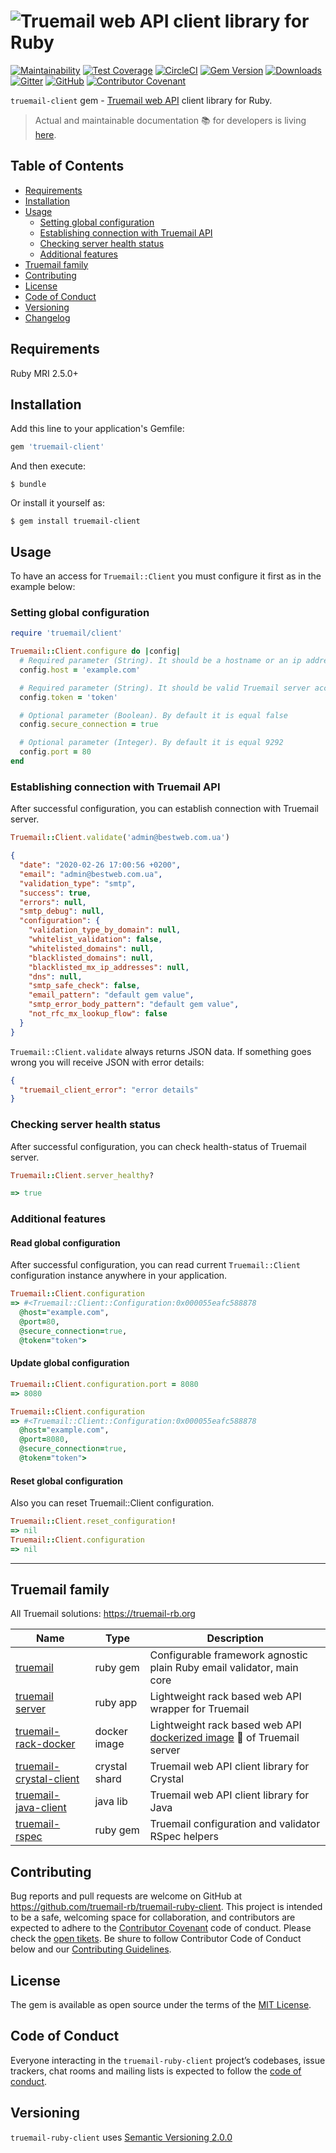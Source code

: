 # ![Truemail web API client library for Ruby](https://truemail-rb.org/assets/images/truemail_logo.png)

[![Maintainability](https://api.codeclimate.com/v1/badges/ccc7167f4f49d4a10146/maintainability)](https://codeclimate.com/github/truemail-rb/truemail-ruby-client/maintainability)
[![Test Coverage](https://api.codeclimate.com/v1/badges/ccc7167f4f49d4a10146/test_coverage)](https://codeclimate.com/github/truemail-rb/truemail-ruby-client/test_coverage)
[![CircleCI](https://circleci.com/gh/truemail-rb/truemail-ruby-client/tree/develop.svg?style=svg)](https://circleci.com/gh/truemail-rb/truemail-ruby-client/tree/develop)
[![Gem Version](https://badge.fury.io/rb/truemail-client.svg)](https://badge.fury.io/rb/truemail-client)
[![Downloads](https://img.shields.io/gem/dt/truemail-client.svg?colorA=004d99&colorB=0073e6)](https://rubygems.org/gems/truemail-client)
[![Gitter](https://badges.gitter.im/truemail-rb/community.svg)](https://gitter.im/truemail-rb/community?utm_source=badge&utm_medium=badge&utm_campaign=pr-badge)
[![GitHub](https://img.shields.io/github/license/truemail-rb/truemail-ruby-client)](LICENSE.txt)
[![Contributor Covenant](https://img.shields.io/badge/Contributor%20Covenant-v1.4%20adopted-ff69b4.svg)](CODE_OF_CONDUCT.md)

`truemail-client` gem - [Truemail web API](https://github.com/truemail-rb/truemail-rack) client library for Ruby.

> Actual and maintainable documentation :books: for developers is living [here](https://truemail-rb.org/truemail-ruby-client).

## Table of Contents

- [Requirements](#requirements)
- [Installation](#installation)
- [Usage](#usage)
  - [Setting global configuration](#setting-global-configuration)
  - [Establishing connection with Truemail API](#establishing-connection-with-truemail-api)
  - [Checking server health status](#checking-server-health-status)
  - [Additional features](#additional-features)
- [Truemail family](#truemail-family)
- [Contributing](#contributing)
- [License](#license)
- [Code of Conduct](#code-of-conduct)
- [Versioning](#versioning)
- [Changelog](CHANGELOG.md)

## Requirements

Ruby MRI 2.5.0+

## Installation

Add this line to your application's Gemfile:

```ruby
gem 'truemail-client'
```

And then execute:

    $ bundle

Or install it yourself as:

    $ gem install truemail-client

## Usage

To have an access for `Truemail::Client` you must configure it first as in the example below:

### Setting global configuration

```ruby
require 'truemail/client'

Truemail::Client.configure do |config|
  # Required parameter (String). It should be a hostname or an ip address where Truemail server runs
  config.host = 'example.com'

  # Required parameter (String). It should be valid Truemail server access token
  config.token = 'token'

  # Optional parameter (Boolean). By default it is equal false
  config.secure_connection = true

  # Optional parameter (Integer). By default it is equal 9292
  config.port = 80
end
```

### Establishing connection with Truemail API

After successful configuration, you can establish connection with Truemail server.

```ruby
Truemail::Client.validate('admin@bestweb.com.ua')
```

```json
{
  "date": "2020-02-26 17:00:56 +0200",
  "email": "admin@bestweb.com.ua",
  "validation_type": "smtp",
  "success": true,
  "errors": null,
  "smtp_debug": null,
  "configuration": {
    "validation_type_by_domain": null,
    "whitelist_validation": false,
    "whitelisted_domains": null,
    "blacklisted_domains": null,
    "blacklisted_mx_ip_addresses": null,
    "dns": null,
    "smtp_safe_check": false,
    "email_pattern": "default gem value",
    "smtp_error_body_pattern": "default gem value",
    "not_rfc_mx_lookup_flow": false
  }
}
```

`Truemail::Client.validate` always returns JSON data. If something goes wrong you will receive JSON with error details:

```json
{
  "truemail_client_error": "error details"
}
```

### Checking server health status

After successful configuration, you can check health-status of Truemail server.

```ruby
Truemail::Client.server_healthy?

=> true
```

### Additional features

#### Read global configuration

After successful configuration, you can read current `Truemail::Client` configuration instance anywhere in your application.

```ruby
Truemail::Client.configuration
=> #<Truemail::Client::Configuration:0x000055eafc588878
  @host="example.com",
  @port=80,
  @secure_connection=true,
  @token="token">
```

#### Update global configuration

```ruby
Truemail::Client.configuration.port = 8080
=> 8080

Truemail::Client.configuration
=> #<Truemail::Client::Configuration:0x000055eafc588878
  @host="example.com",
  @port=8080,
  @secure_connection=true,
  @token="token">
```

#### Reset global configuration

Also you can reset Truemail::Client configuration.

```ruby
Truemail::Client.reset_configuration!
=> nil
Truemail::Client.configuration
=> nil
```

---

## Truemail family

All Truemail solutions: https://truemail-rb.org

| Name | Type | Description |
| --- | --- | --- |
| [truemail](https://github.com/truemail-rb/truemail) | ruby gem | Configurable framework agnostic plain Ruby email validator, main core |
| [truemail server](https://github.com/truemail-rb/truemail-rack) | ruby app | Lightweight rack based web API wrapper for Truemail |
| [truemail-rack-docker](https://github.com/truemail-rb/truemail-rack-docker-image) | docker image | Lightweight rack based web API [dockerized image](https://hub.docker.com/r/truemail/truemail-rack) :whale: of Truemail server |
| [truemail-crystal-client](https://github.com/truemail-rb/truemail-crystal-client) | crystal shard | Truemail web API client library for Crystal |
| [truemail-java-client](https://github.com/truemail-rb/truemail-java-client) | java lib | Truemail web API client library for Java |
| [truemail-rspec](https://github.com/truemail-rb/truemail-rspec) | ruby gem | Truemail configuration and validator RSpec helpers |

## Contributing

Bug reports and pull requests are welcome on GitHub at https://github.com/truemail-rb/truemail-ruby-client. This project is intended to be a safe, welcoming space for collaboration, and contributors are expected to adhere to the [Contributor Covenant](http://contributor-covenant.org) code of conduct. Please check the [open tikets](https://github.com/truemail-rb/truemail-ruby-client/issues). Be shure to follow Contributor Code of Conduct below and our [Contributing Guidelines](CONTRIBUTING.md).

## License

The gem is available as open source under the terms of the [MIT License](https://opensource.org/licenses/MIT).

## Code of Conduct

Everyone interacting in the `truemail-ruby-client` project’s codebases, issue trackers, chat rooms and mailing lists is expected to follow the [code of conduct](CODE_OF_CONDUCT.md).

## Versioning

`truemail-ruby-client` uses [Semantic Versioning 2.0.0](https://semver.org)
